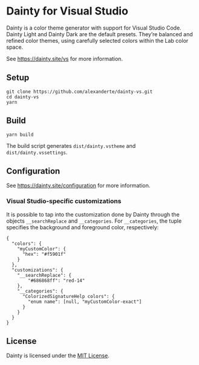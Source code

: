 # Dainty for Visual Studio

Dainty is a color theme generator with support for Visual Studio Code. Dainty Light and Dainty Dark are the default presets. They’re balanced and refined color themes, using carefully selected colors within the Lab color space.

See https://dainty.site/vs for more information.

## Setup

    git clone https://github.com/alexanderte/dainty-vs.git
    cd dainty-vs
    yarn

## Build

    yarn build

The build script generates `dist/dainty.vstheme` and `dist/dainty.vssettings`.

## Configuration

See https://dainty.site/configuration for more information.

### Visual Studio-specific customizations

It is possible to tap into the customization done by Dainty through the objects `__searchReplace` and `__categories`. For `__categories`, the tuple specifies the background and foreground color, respectively:

    {
      "colors": {
        "myCustomColor": {
          "hex": "#f5901f"
        }
      },
      "customizations": {
        "__searchReplace": {
            "#686868ff": "red-14"
        },
        "__categories": {
          "ColorizedSignatureHelp colors": {
            "enum name": [null, "myCustomColor-exact"]
          }
        }
      }
    }

## License

Dainty is licensed under the [MIT License](https://github.com/alexanderte/dainty-vs/blob/master/license.md).
